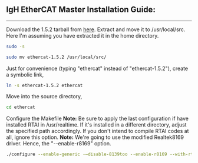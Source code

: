 ## IgH EtherCAT Master Installation Guide:   
---
Download the 1.5.2 tarball from [here](http://www.etherlab.org/en/ethercat/). 
Extract and move it to /usr/local/src. Here I'm assuming you have extracted it in the home directory.
```bash
sudo -s
```
```bash
sudo mv ethercat-1.5.2 /usr/local/src/
```
Just for convenience (typing "ethercat" instead of "ethercat-1.5.2"), create a symbolic link,
```bash
ln -s ethercat-1.5.2 ethercat
```
Move into the source directory,
```bash
cd ethercat
```
Configure the Makefile
**Note:** Be sure to apply the last configuration if have installed RTAI in /usr/realtime. If it's installed in a different directory, adjust the specified path accordingly. If you don't intend to compile RTAI codes at all, ignore this option.
**Note:** We're going to use the modified Realtek8169 driver. Hence, the "--enable-r8169" option.  
```bash
./configure --enable-generic -–disable-8139too --enable-r8169 --with-rtai-dir=/usr/realtime
```





